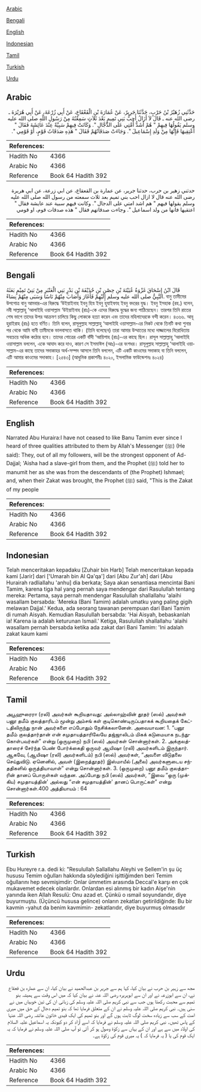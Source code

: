 [Arabic](#arabic)

[Bengali](#bengali)

[English](#english)

[Indonesian](#indonesian)

[Tamil](#tamil)

[Turkish](#turkish)

[Urdu](#urdu)

## Arabic


<div dir="rtl" lang="ar" style={{fontSize:'larger',backgroundColor:'#f8f9fa',padding:20}}>
حَدَّثَنِي زُهَيْرُ بْنُ حَرْبٍ، حَدَّثَنَا جَرِيرٌ، عَنْ عُمَارَةَ بْنِ الْقَعْقَاعِ، عَنْ أَبِي زُرْعَةَ، عَنْ أَبِي هُرَيْرَةَ ـ رضى الله عنه ـ قَالَ لاَ أَزَالُ أُحِبُّ بَنِي تَمِيمٍ بَعْدَ ثَلاَثٍ سَمِعْتُهُ مِنْ رَسُولِ اللَّهِ صلى الله عليه وسلم يَقُولُهَا فِيهِمْ ‏"‏ هُمْ أَشَدُّ أُمَّتِي عَلَى الدَّجَّالِ ‏"‏‏.‏ وَكَانَتْ فِيهِمْ سَبِيَّةٌ عِنْدَ عَائِشَةَ فَقَالَ ‏"‏ أَعْتِقِيهَا فَإِنَّهَا مِنْ وَلَدِ إِسْمَاعِيلَ ‏"‏‏.‏ وَجَاءَتْ صَدَقَاتُهُمْ فَقَالَ ‏"‏ هَذِهِ صَدَقَاتُ قَوْمٍ، أَوْ قَوْمِي ‏"‏‏.‏
</div>
<div style={{backgroundColor:'#f8f9fa',padding:20, marginBottom: 10}}><table> <thead> <tr> <th>References:</th> <th></th> </tr> </thead> <tbody><tr><td>Hadith No</td><td>4366</td></tr><tr><td>Arabic No</td><td>4366</td></tr><tr><td>Reference</td><td>Book 64 Hadith 392</td></tr></tbody></table></div>


<div dir="rtl" lang="ar" style={{fontSize:'larger',backgroundColor:'#f8f9fa',padding:20}}>
حدثني زهير بن حرب، حدثنا جرير، عن عمارة بن القعقاع، عن ابي زرعة، عن ابي هريرة رضى الله عنه قال لا ازال احب بني تميم بعد ثلاث سمعته من رسول الله صلى الله عليه وسلم يقولها فيهم " هم اشد امتي على الدجال ". وكانت فيهم سبية عند عايشة فقال " اعتقيها فانها من ولد اسماعيل ". وجاءت صدقاتهم فقال " هذه صدقات قوم، او قومي
</div>
<div style={{backgroundColor:'#f8f9fa',padding:20, marginBottom: 10}}><table> <thead> <tr> <th>References:</th> <th></th> </tr> </thead> <tbody><tr><td>Hadith No</td><td>4366</td></tr><tr><td>Arabic No</td><td>4366</td></tr><tr><td>Reference</td><td>Book 64 Hadith 392</td></tr></tbody></table></div>

## Bengali


<div dir="ltr" lang="bn" style={{fontSize:'larger',backgroundColor:'#f8f9fa',padding:20}}>
قَالَ ابْنُ إِسْحَاقَ غَزْوَةُ عُيَيْنَةَ بْنِ حِصْنِ بْنِ حُذَيْفَةَ بْنِ بَدْرٍ بَنِي الْعَنْبَرِ مِنْ بَنِيْ تَمِيْمٍ بَعَثَهُ النَّبِيُّ صلى الله عليه وسلم إِلَيْهِمْ فَأَغَارَ وَأَصَابَ مِنْهُمْ نَاسًا وَسَبَى مِنْهُمْ نِسَاءً. বানু তামীমের উপগোত্র বানু আমবার-এর বিরুদ্ধে ‘উইয়াইনাহ ইবনু হিস্ন ইবনু হুযাইফাহ ইবনু বদরের যুদ্ধ। ইবনু ইসহাক (রহ.) বলেন, নবী সাল্লাল্লাহু ‘আলাইহি ওয়াসাল্লাম ‘উইয়াইনাহ (রাঃ)-কে এদের বিরুদ্ধে যুদ্ধের জন্য পাঠিয়েছেন। তারপর তিনি রাতের শেষ ভাগে তাদের উপর আক্রমণ চালিয়ে কিছু লোককে হত্যা করেন এবং তাদের মহিলাদেরকে বন্দী করেন। ৪৩৬৬. আবূ হুরাইরাহ (রাঃ) হতে বর্ণিত। তিনি বলেন, রাসূলুল্লাহ সাল্লাল্লাহু ‘আলাইহি ওয়াসাল্লাম-এর নিকট থেকে তিনটি কথা শুনার পর থেকে আমি বানী তামীমকে ভালবাসতে থাকি। (তিনি বলেছেন) তারা আমার উম্মাতের মধ্যে দাজ্জালের বিরোধিতায় সবচেয়ে অধিক কঠোর হবে। তাদের গোত্রের একটি বাঁদী ‘আয়িশাহ (রাঃ)-এর কাছে ছিল। রাসূল সাল্লাল্লাহু ‘আলাইহি ওয়াসাল্লাম বললেন, একে আযাদ করে দাও, কারণ সে ইসমাঈল (আঃ)-এর বংশধর। রাসূলুল্লাহ সাল্লাল্লাহু ‘আলাইহি ওয়াসাল্লাম-এর কাছে তাদের সদাকাহর অর্থ-সম্পদ আসলে তিনি বললেন, এটি একটি কাওমের সদাকাহ বা তিনি বললেন, এটি আমার কাওমের সদাকাহ। [২৫৪৩] (আধুনিক প্রকাশনীঃ ৪০২০, ইসলামিক ফাউন্ডেশনঃ ৪০২৪)
</div>
<div style={{backgroundColor:'#f8f9fa',padding:20, marginBottom: 10}}><table> <thead> <tr> <th>References:</th> <th></th> </tr> </thead> <tbody><tr><td>Hadith No</td><td>4366</td></tr><tr><td>Arabic No</td><td>4366</td></tr><tr><td>Reference</td><td>Book 64 Hadith 392</td></tr></tbody></table></div>

## English


<div dir="ltr" lang="en" style={{fontSize:'larger',backgroundColor:'#f8f9fa',padding:20}}>
Narrated Abu Huraira:I have not ceased to like Banu Tamim ever since I heard of three qualities attributed to them by Allah's Messenger (ﷺ) (He said): They, out of all my followers, will be the strongest opponent of Ad-Dajjal; 'Aisha had a slave-girl from them, and the Prophet (ﷺ) told her to manumit her as she was from the descendants of (the Prophet) Ishmael; and, when their Zakat was brought, the Prophet (ﷺ) said, "This is the Zakat of my people
</div>
<div style={{backgroundColor:'#f8f9fa',padding:20, marginBottom: 10}}><table> <thead> <tr> <th>References:</th> <th></th> </tr> </thead> <tbody><tr><td>Hadith No</td><td>4366</td></tr><tr><td>Arabic No</td><td>4366</td></tr><tr><td>Reference</td><td>Book 64 Hadith 392</td></tr></tbody></table></div>

## Indonesian


<div dir="ltr" lang="id" style={{fontSize:'larger',backgroundColor:'#f8f9fa',padding:20}}>
Telah menceritakan kepadaku [Zuhair bin Harb] Telah menceritakan kepada kami [Jarir] dari ['Umarah bin Al Qa'qa'] dari [Abu Zur'ah] dari [Abu Hurairah radliallahu 'anhu] dia berkata; Saya akan senantiasa mencintai Bani Tamim, karena tiga hal yang pernah saya mendengar dari Rasulullah tentang mereka: Pertama, saya pernah mendengar Rasulullah shallallahu 'alaihi wasallam bersabda: 'Mereka (Bani Tamim) adalah umatku yang paling gigih melawan Dajjal.' Kedua, ada seorang tawanan perempuan dari Bani Tamim di rumah Aisyah. Kemudian Rasulullah bersabda: 'Hai Aisyah, bebaskanlah ia! Karena ia adalah keturunan Ismail.' Ketiga, Rasulullah shallallahu 'alaihi wasallam pernah bersabda ketika ada zakat dari Bani Tamim: 'Ini adalah zakat kaum kami
</div>
<div style={{backgroundColor:'#f8f9fa',padding:20, marginBottom: 10}}><table> <thead> <tr> <th>References:</th> <th></th> </tr> </thead> <tbody><tr><td>Hadith No</td><td>4366</td></tr><tr><td>Arabic No</td><td>4366</td></tr><tr><td>Reference</td><td>Book 64 Hadith 392</td></tr></tbody></table></div>

## Tamil


<div dir="ltr" lang="ta" style={{fontSize:'larger',backgroundColor:'#f8f9fa',padding:20}}>
அபூஹுரைரா (ரலி) அவர்கள் கூறியதாவது: அல்லாஹ்வின் தூதர் (ஸல்) அவர்கள் பனூ தமீம் குலத்தாரிடம் மூன்று அம்சங் கள் குடிகொண்டிருப்பதாகக் கூறியதைக் கேட்டதிலிருந்து நான் அவர்களை எப்போதும் நேசிக்கலானேன். அவையாவன: 1. “பனூ தமீம் குலத்தார்தான் என் சமுதாயத்தாரிலேயே தஜ்ஜாலிடம் மிகக் கடுமையாக நடந்துகொள்பவர்கள்” என்று (ஒருமுறை) நபி (ஸல்) அவர்கள் சொன்னார்கள். 2. அக்குலத்தாரைச் சேர்ந்த பெண் போர்க்கைதி ஒருவர் ஆயிஷா (ரலி) அவர்களிடம் இருந்தார். ஆகவே, (ஆயிஷா (ரலி) அவர்களிடம்) நபி (ஸல்) அவர்கள், “அவளை விடுதலை செய்துவிடு. ஏனெனில், அவள் (இறைத்தூதர்) இஸ்மாயீல் (அலை) அவர்களுடைய சந்ததிகளில் ஒருத்தியாவாள்” என்று சொன்னார்கள். 3. (ஒருமுறை) பனூ தமீம் குலத்தாரின் தானப் பொருள்கள் வந்தன. அப்போது நபி (ஸல்) அவர்கள், “இவை “ஒரு (முக்கிய) சமுதாயத்தின்' அல்லது “என் சமுதாயத்தின்' தானப் பொருட்கள்” என்று சொன்னார்கள்.400 அத்தியாயம் : 64
</div>
<div style={{backgroundColor:'#f8f9fa',padding:20, marginBottom: 10}}><table> <thead> <tr> <th>References:</th> <th></th> </tr> </thead> <tbody><tr><td>Hadith No</td><td>4366</td></tr><tr><td>Arabic No</td><td>4366</td></tr><tr><td>Reference</td><td>Book 64 Hadith 392</td></tr></tbody></table></div>

## Turkish


<div dir="ltr" lang="tr" style={{fontSize:'larger',backgroundColor:'#f8f9fa',padding:20}}>
Ebu Hureyre r.a. dedi ki: "Resulullah Sallallahu Aleyhi ve Sellem'in şu üç hususu Temim oğulları hakkında söylediğini işittiğimden beri Temim oğullarını hep sevmişimdir: Onlar ümmetim arasında Deccal'e karşı en çok mukavemet edecek olanlardır. Onlardan esi alınmış bir kadın Aişe'nin yanında iken Allah Resulü: Onu azad et. Çünkü o ısmail soyundandır, diye buyurmuştu. (Üçüncü hususa gelince) onların zekatları getirildiğinde: Bu bir kavmin -yahut da benim kavmimin- zekatlarıdır, diye buyurmuş olmasıdır
</div>
<div style={{backgroundColor:'#f8f9fa',padding:20, marginBottom: 10}}><table> <thead> <tr> <th>References:</th> <th></th> </tr> </thead> <tbody><tr><td>Hadith No</td><td>4366</td></tr><tr><td>Arabic No</td><td>4366</td></tr><tr><td>Reference</td><td>Book 64 Hadith 392</td></tr></tbody></table></div>

## Urdu


<div dir="rtl" lang="ur" style={{fontSize:'larger',backgroundColor:'#f8f9fa',padding:20}}>
مجھ سے زہیر بن حرب نے بیان کیا، کہا ہم سے جریر بن عبدالحمید نے بیان کیا، ان سے عمارہ بن قعقاع نے، ان سے ابوزرعہ نے اور ان سے ابوہریرہ رضی اللہ عنہ نے بیان کیا کہ میں اس وقت سے ہمیشہ بنو تمیم سے محبت رکھتا ہوں جب سے نبی کریم صلی اللہ علیہ وسلم کی زبانی ان کی تین خوبیاں میں نے سنی ہیں۔ نبی کریم صلی اللہ علیہ وسلم نے ان کے متعلق فرمایا تھا کہ بنو تمیم دجال کے حق میں میری امت کے سب سے زیادہ سخت لوگ ثابت ہوں گے اور بنو تمیم کی ایک قیدی خاتون عائشہ رضی اللہ عنہا کے پاس تھیں۔ نبی کریم صلی اللہ علیہ وسلم نے فرمایا کہ اسے آزاد کر دو کیونکہ یہ اسماعیل علیہ السلام کی اولاد میں سے ہے اور ان کے یہاں سے زکوٰۃ وصول ہو کر آئی تو آپ صلی اللہ علیہ وسلم نے فرمایا کہ یہ ایک قوم کی یا ( یہ فرمایا کہ ) یہ میری قوم کی زکوٰۃ ہے۔
</div>
<div style={{backgroundColor:'#f8f9fa',padding:20, marginBottom: 10}}><table> <thead> <tr> <th>References:</th> <th></th> </tr> </thead> <tbody><tr><td>Hadith No</td><td>4366</td></tr><tr><td>Arabic No</td><td>4366</td></tr><tr><td>Reference</td><td>Book 64 Hadith 392</td></tr></tbody></table></div>